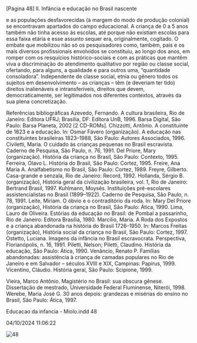 [Página 48]
II. Infância e educação no Brasil nascente

e as populações desfavorecidas (à margem do modo de produção colonial) se encontravam apartados do campo educacional. A criança de 0
a 5 anos também não tinha acesso às escolas, até porque não existiam
escolas para essa faixa etária e esse assunto sequer era, originalmente,
cogitado.
O embate que mobilizou não só os pesquisadores como, também,
pais e os mais diversos profissionais envolvidos se constituiu, ao longo
dos anos, em romper com os resquícios histórico-sociais e com as práticas que mantêm viva a discriminação do atendimento qualitativo por
região ou classe social, ofertando, para alguns, a qualidade e para outros uma, “quantidade consoladora”.
Independente de classe social, etnia ou gênero todos os sujeitos
em desenvolvimento – as crianças – têm (e deveriam ter tido) direitos inalienáveis e intransferíveis, direitos que devem, democraticamente, ser legitimados nos diferentes contextos, através da sua plena
concretização.

Referências bibliográficas
Azevedo, Fernando. A cultura brasileira, Rio de Janeiro: Editora
UFRJ; Brasília, DF: Editora UnB, 1996.
Barsa Digital, São Paulo: Barsa Planeta, 2002 [2 CD-ROMs].
Chizzotti, Antônio. A constituinte de 1823 e a educação. In:
Osmar Fávero (organização). A educação nas constituintes
brasileiras 1823–1988, São Paulo: Autores Associados, 1996.
Civiletti, Maria. O cuidado às crianças pequenas no Brasil
escravista. Caderno de Pesquisa, São Paulo, n. 76, 1991.
Del Priore, Mary (organização). História da criança no Brasil,
São Paulo: Contexto, 1995.
Ferreira, Olavo L. História do Brasil, São Paulo: Cortez, 1995.
Freire, Ana Maria A. Analfabetismo no Brasil, São Paulo:
Cortez, 1989.
Freyre, Gilberto. Casa-grande e senzala, Rio de Janeiro:
Record, 1992.
Hollanda, Sérgio B. (organização), História geral da civilização
brasileira, vol. 1, Rio de Janeiro: Bertrand Brasil, 1997.
Kuhlmann, Moysés. Instituições pré-escolares assistencialistas
no Brasil (1899–1922). Caderno de Pesquisa, São Paulo, n. 78,
1991.
Leite, Miriam. O óbvio e o contraditório da roda. In: Mary
Del Priore (organização), História da criança no Brasil, São
Paulo: Ática, 1990.
Lima, Lauro de Oliveira. Estórias da educação no Brasil: de
Pombal a passarinho, Rio de Janeiro: Editora Brasília, 1980.
Marcilio, Maria. A Roda dos Expostos e a criança abandonada
na história do Brasil 1726–1950. In: Marcos Freitas (organização), História social da criança no Brasil, São Paulo: Cortez,
1997.
Ostetto, Luciana. Imagens da infância no Brasil escravocrata.
Perspectiva, Florianópolis, n. 16, 1991.
Piletti, Nelson; Piletti, Claudino. História da educação, São
Paulo: Ática, 1990.
Venâncio, Renato P. Famílias abandonadas: assistência à criança
de camadas populares no Rio de Janeiro e em Salvador – séculos
XVIII e XIX, Campinas: Papirus, 1999.
Vicentino, Cláudio. História geral, São Paulo: Scipione, 1999.

Vieira, Marco Antônio. Magistério no Brasil: sua obscura
gênese. Dissertação de mestrado, Universidade Federal
Fluminense, Niterói, 1998.
Werebe, Maria José G. 30 anos depois: grandezas e misérias do
ensino no Brasil, São Paulo: Ática, 1997.


Educacao da infancia - Miolo.indd 48

04/10/2024 11:06:22

![48](./img/page_48-01.jpg)

